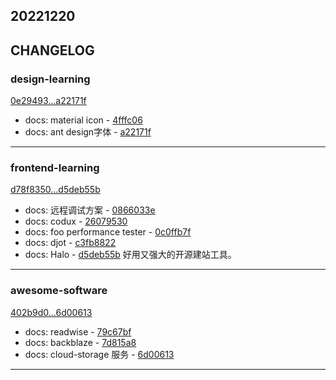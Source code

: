 ## 20221220

## CHANGELOG

### design-learning

[0e29493...a22171f](https://github.com/zhbhun/design-learning/compare/0e29493...a22171f)

* docs: material icon - [4fffc06](https://github.com/zhbhun/design-learning/commit/4fffc064673c3e51d356b520b14b5c510de7e0f3)
* docs: ant design字体 - [a22171f](https://github.com/zhbhun/design-learning/commit/a22171fd2fa9991a2c1c058c96756f5490bbdf97)

---

### frontend-learning

[d78f8350...d5deb55b](https://github.com/zhbhun/frontend-learning/compare/d78f8350...d5deb55b)

* docs: 远程调试方案 - [0866033e](https://github.com/zhbhun/frontend-learning/commit/0866033e7a34123d431d4591658bed2d7d9fe15c)
* docs: codux - [26079530](https://github.com/zhbhun/frontend-learning/commit/26079530c47e8345aaf1a841d71d91805eb4186d)
* docs: foo performance tester - [0c0ffb7f](https://github.com/zhbhun/frontend-learning/commit/0c0ffb7fa2db1bc0df14cc1e5cde3e7b980e989d)
* docs: djot - [c3fb8822](https://github.com/zhbhun/frontend-learning/commit/c3fb8822e6efaacecde26694c5db3386f2ddde44)
* docs: Halo - [d5deb55b](https://github.com/zhbhun/frontend-learning/commit/d5deb55bf16ea23a0e10f1cba9012b86aaf91538)
    好用又强大的开源建站工具。
    


---

### awesome-software

[402b9d0...6d00613](https://github.com/zhbhun/awesome-software/compare/402b9d0...6d00613)

* docs: readwise - [79c67bf](https://github.com/zhbhun/awesome-software/commit/79c67bfb465ac6476866849c18819e10f3ed01b6)
* docs: backblaze - [7d815a8](https://github.com/zhbhun/awesome-software/commit/7d815a828a3c15e418dc7ce9667c7cb8f37905a4)
* docs: cloud-storage 服务 - [6d00613](https://github.com/zhbhun/awesome-software/commit/6d00613de1281b153052f36b2a4ca3e95e361a9f)

---

